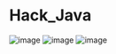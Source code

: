 # Hack_Java
![image](https://github.com/user-attachments/assets/20a0c4ca-786c-47a7-b2c7-1038d949ec77)
![image](https://github.com/user-attachments/assets/06999ec6-5a66-42f9-ac52-95e392ae1755)
![image](https://github.com/user-attachments/assets/058758fa-2be2-45d3-b988-ab7f6e8ca0e4)


